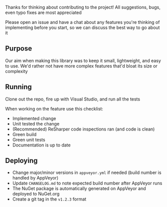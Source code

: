 Thanks for thinking about contributing to the project! All suggestions, bugs, even typo fixes are most appreciated

Please open an issue and have a chat about any features you're thinking of implementing before you start,
so we can discuss the best way to go about it

## Purpose

Our aim when making this library was to keep it small, lightweight, and easy to use. We'd rather not 
have more complex features that'd bloat its size or complexity

## Running

Clone out the repo, fire up with Visual Studio, and run all the tests

When working on the feature use this checklist:
* Implemented change
* Unit tested the change
* (Recommended) ReSharper code inspections ran (and code is clean)
* Green build
* Green unit tests
* Documentation is up to date

## Deploying

* Change major/minor versions in `appveyor.yml` if needed (build number is handled by AppVeyor)
* Update `CHANGELOG.md` to note expected build number after AppVeyor runs
* The NuGet package is automatically generated on AppVeyor and deployed to NuGet.org
* Create a git tag in the `v1.2.3` format